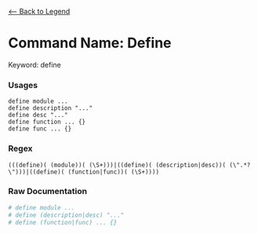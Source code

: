[<-- Back to Legend](../legend.md)

# Command Name: Define
Keyword: define

### Usages
```
define module ...
define description "..."
define desc "..."
define function ... {}
define func ... {}
```

### Regex
```regexp
(((define)( (module))( (\S+)))|((define)( (description|desc))( (\".*?\")))|((define)( (function|func))( (\S+))))
```

### Raw Documentation
```yml
# define module ...
# define (description|desc) "..."
# define (function|func) ... {}
```
